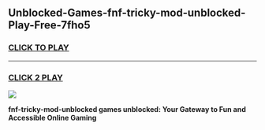 
## Unblocked-Games-fnf-tricky-mod-unblocked-Play-Free-7fho5
<h3>
<a href="https://premium76.site?title=fnf-tricky-mod-unblocked&ref=18A1">CLICK TO PLAY</a></h3>
<hr>

<h3>
<a href="https://premium76.site?title=fnf-tricky-mod-unblocked&ref=18A1">CLICK 2 PLAY</a>
  
</h3>

<a href="https://premium76.site?title=fnf-tricky-mod-unblocked&ref=18A1"><img src="https://clearcache.store/games.png"></a>


**fnf-tricky-mod-unblocked games unblocked: Your Gateway to Fun and Accessible Online Gaming**
